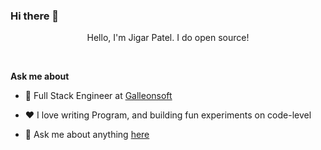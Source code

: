 ### Hi there 👋

<!--
**jigarpatel7600/jigarpatel7600** is a ✨ _special_ ✨ repository because its `README.md` (this file) appears on your GitHub profile.

Here are some ideas to get you started:

- 🔭 I’m currently working on ...
- 🌱 I’m currently learning ...
- 👯 I’m looking to collaborate on ...
- 🤔 I’m looking for help with ...
- 💬 Ask me about ...
- 📫 How to reach me: ...
- 😄 Pronouns: ...
- ⚡ Fun fact: ...
-->



<p align="center"> Hello, I'm Jigar Patel. I do open source!</p>

<br />

**Ask me about**

- 💼 Full Stack Engineer at [Galleonsoft](https://galleonsoft.com/)

- ❤️ I love writing Program, and building fun experiments on code-level

- 💬 Ask me about anything [here](https://github.com/jigarpatel7600/jigarpatel7600/issues)

